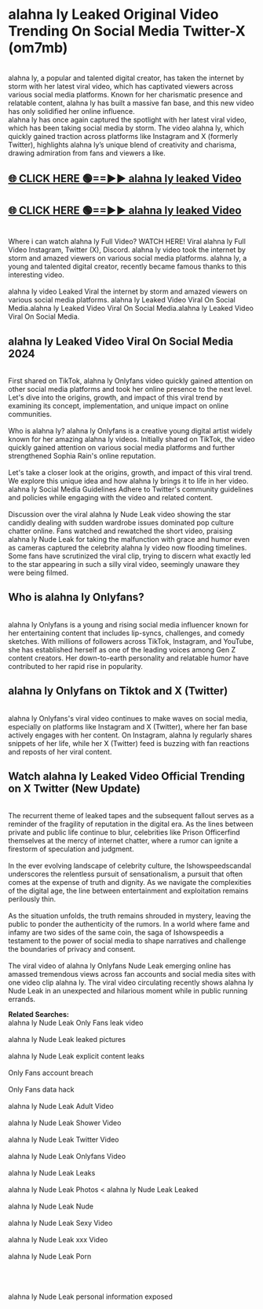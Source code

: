 # alahna ly Leaked Original Video Trending On Social Media Twitter-X (om7mb)

<br>
alahna ly, a popular and talented digital creator, has taken the internet by storm with her latest viral video, which has captivated viewers across various social media platforms. Known for her charismatic presence and relatable content, alahna ly has built a massive fan base, and this new video has only solidified her online influence.
<br>
alahna ly has once again captured the spotlight with her latest viral video, which has been taking social media by storm. The video alahna ly, which quickly gained traction across platforms like Instagram and X (formerly Twitter), highlights alahna ly’s unique blend of creativity and charisma, drawing admiration from fans and viewers a like.
<br>

## [🌐 CLICK HERE 🟢==►►  alahna ly leaked Video ](https://onlyclips.site?title=alahna_ly&ref=git)

## [🌐 CLICK HERE 🟢==►►  alahna ly leaked Video ](https://onlyclips.site?title=alahna_ly&ref=git)



<br>
Where i can watch alahna ly Full Video? WATCH HERE! Viral alahna ly Full Video Instagram, Twitter (X), Discord. alahna ly video took the internet by storm and amazed viewers on various social media platforms. alahna ly, a young and talented digital creator, recently became famous thanks to this interesting video.
<br><br>
alahna ly video Leaked Viral the internet by storm and amazed viewers on various social media platforms. alahna ly Leaked Video Viral On Social Media.alahna ly Leaked Video Viral On Social Media.alahna ly Leaked Video Viral On Social Media.
<br>

<h2>alahna ly Leaked Video Viral On Social Media 2024</h2>
<br>
First shared on TikTok, alahna ly Onlyfans video quickly gained attention on other social media platforms and took her online presence to the next level. Let's dive into the origins, growth, and impact of this viral trend by examining its concept, implementation, and unique impact on online communities.
<br><br>
Who is alahna ly? alahna ly Onlyfans is a creative young digital artist widely known for her amazing alahna ly videos. Initially shared on TikTok, the video quickly gained attention on various social media platforms and further strengthened Sophia Rain's online reputation.
<br><br>
Let's take a closer look at the origins, growth, and impact of this viral trend. We explore this unique idea and how alahna ly brings it to life in her video. alahna ly Social Media Guidelines Adhere to Twitter's community guidelines and policies while engaging with the video and related content.
<br><br>
Discussion over the viral alahna ly Nude Leak video showing the star candidly dealing with sudden wardrobe issues dominated pop culture chatter online. Fans watched and rewatched the short video, praising alahna ly Nude Leak for taking the malfunction with grace and humor even as cameras captured the celebrity alahna ly video now flooding timelines. Some fans have scrutinized the viral clip, trying to discern what exactly led to the star appearing in such a silly viral video, seemingly unaware they were being filmed.
<br>

<h2>Who is alahna ly Onlyfans?</h2>
<br>
alahna ly Onlyfans is a young and rising social media influencer known for her entertaining content that includes lip-syncs, challenges, and comedy sketches. With millions of followers across TikTok, Instagram, and YouTube, she has established herself as one of the leading voices among Gen Z content creators. Her down-to-earth personality and relatable humor have contributed to her rapid rise in popularity.
<br>
<h2>alahna ly Onlyfans on Tiktok and X (Twitter)</h2>
<br>
alahna ly Onlyfans's viral video continues to make waves on social media, especially on platforms like Instagram and X (Twitter), where her fan base actively engages with her content. On Instagram, alahna ly regularly shares snippets of her life, while her X (Twitter) feed is buzzing with fan reactions and reposts of her viral content.
<br>
<h2>Watch alahna ly Leaked Video Official Trending on X Twitter (New Update)</h2>
<br>
The recurrent theme of leaked tapes and the subsequent fallout serves as a reminder of the fragility of reputation in the digital era. As the lines between private and public life continue to blur, celebrities like Prison Officerfind themselves at the mercy of internet chatter, where a rumor can ignite a firestorm of speculation and judgment.
<br><br>
In the ever evolving landscape of celebrity culture, the Ishowspeedscandal underscores the relentless pursuit of sensationalism, a pursuit that often comes at the expense of truth and dignity. As we navigate the complexities of the digital age, the line between entertainment and exploitation remains perilously thin.
<br><br>
As the situation unfolds, the truth remains shrouded in mystery, leaving the public to ponder the authenticity of the rumors. In a world where fame and infamy are two sides of the same coin, the saga of Ishowspeedis a testament to the power of social media to shape narratives and challenge the boundaries of privacy and consent.
<br><br>
The viral video of alahna ly Onlyfans Nude Leak emerging online has amassed tremendous views across fan accounts and social media sites with one video clip alahna ly. The viral video circulating recently shows alahna ly Nude Leak in an unexpected and hilarious moment while in public running errands.
<br>

<strong>Related Searches:</strong>
<br>
alahna ly Nude Leak Only Fans leak video
<br><br>
alahna ly Nude Leak leaked pictures
<br><br>
alahna ly Nude Leak explicit content leaks
<br><br>
Only Fans account breach
<br><br>
Only Fans data hack
<br><br>
alahna ly Nude Leak Adult Video
<br><br>
alahna ly Nude Leak Shower Video
<br><br>
alahna ly Nude Leak Twitter Video
<br><br>
alahna ly Nude Leak Onlyfans Video
<br><br>
alahna ly Nude Leak Leaks
<br><br>
alahna ly Nude Leak Photos
<
alahna ly Nude Leak Leaked
<br><br>
alahna ly Nude Leak Nude
<br><br>
alahna ly Nude Leak Sexy Video
<br><br>
alahna ly Nude Leak xxx Video
<br><br>
alahna ly Nude Leak Porn
<br><br>

<br><br>
alahna ly Nude Leak personal information exposed